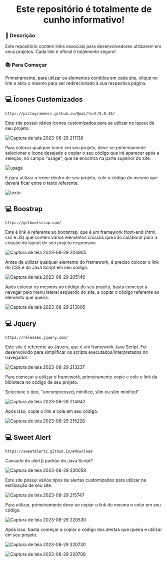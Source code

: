 
<h1 align="center">Este repositório é totalmente de cunho informativo!</h1>

### :pushpin: Descrição
<p> Este repositório contém links esseciais para desenvolvedores utilizarem em seus projetos. Cada link é oficial e totalmente seguro!<p>
  
### :books: Para Começar
<p> Primeiramente, para utilzar os elementos contidos em cada site, clique no link e abra o mesmo para ser redirecionado à sua respectiva página.<p>

## :computer: Ícones Customizados
```
https://pictogrammers.github.io/@mdi/font/5.0.45/
```
Este site possui vários ícones customizados para se utilizar no layout de seu projeto.

![Captura de tela 2023-08-29 211138](https://github.com/FalconTFagundes/links-importantes-para-programadores/assets/126299374/39811015-6d51-46d4-9083-ff30b5132a3e)

Para colocar qualquer ícone em seu projeto, deve-se primeiramente selecionar o ícone desejado e copiar o seu código que irá aparecer após a seleção, no campo "usage", que se encontra na parte superior do site:

![usage](https://github.com/FalconTFagundes/links-importantes-para-programadores/assets/126299374/970d3025-0724-4191-9361-0f26a3c0559f)

E para utilizar o ícone dentro de seu projeto, cole o código do mesmo que deverá ficar entre o texto referente. 

![texto](https://github.com/FalconTFagundes/links-importantes-para-programadores/assets/126299374/2be1312d-989e-4b47-a3c8-928136f4c8b3)

##
## :computer: Boostrap
```
https://getbootstrap.com/
```
Este é link é referente ao bootstrap, que é um framework front-end (html, css e JS) que contém vários elementos cruciais que irão colaborar para a criação do layout de seu projeto responsivo.

![Captura de tela 2023-08-29 204905](https://github.com/FalconTFagundes/links-importantes-para-programadores/assets/126299374/4f3daa70-9581-446c-83b9-31717f43bb54)

Antes de utilizar qualquer elemento do framework, é preciso colocar o link do CSS e do Java Script em seu código.

![Captura de tela 2023-08-29 205146](https://github.com/FalconTFagundes/links-importantes-para-programadores/assets/126299374/0e41deef-f471-4e87-b2de-1767e5b2e4a7)

Após colocar os mesmos no código do seu projeto, basta começar a navegar pelo menu lateral esquerdo do site, a copiar o código referente ao elemento que queira.

![Captura de tela 2023-08-29 213005](https://github.com/FalconTFagundes/links-importantes-para-programadores/assets/126299374/08fde58f-a506-44e1-86f9-2914f9247612)

##
## :computer: Jquery
```
https://releases.jquery.com/
```
Este site é referente ao Jquery, que é um framework Java Script. Foi desenvolvido para simplificar os scripts executados/interpretados no navegador.

![Captura de tela 2023-08-29 213237](https://github.com/FalconTFagundes/links-importantes-para-programadores/assets/126299374/7ca3d355-52e8-4601-ba55-678dad2be708)

Para começar a utilizar o framework, primeiramente copie e cole o link da bibioteca no código de seu projeto.

Selecione o tipo, "uncompressed, minified, slim ou slim minified"

![Captura de tela 2023-08-29 214942](https://github.com/FalconTFagundes/links-importantes-para-programadores/assets/126299374/da01ee75-31c7-46b0-9628-76c9353787ba) 

Após isso, copie o link e cole em seu código.

![Captura de tela 2023-08-29 215228](https://github.com/FalconTFagundes/links-importantes-para-programadores/assets/126299374/7c6fe9e7-8150-4f50-b506-b8daec0bfc6a)

##
## :computer: Sweet Alert
```
https://sweetalert2.github.io/#download
```

Cansado do alert() padrão do Java Script?

![Captura de tela 2023-08-29 220058](https://github.com/FalconTFagundes/links-importantes-para-programadores/assets/126299374/599d5b99-228f-462f-8fb6-911cd78fe7e8)


Este site possui vários tipos de alertas customizados para utilizar na estilização de seu site.

![Captura de tela 2023-08-29 215747](https://github.com/FalconTFagundes/links-importantes-para-programadores/assets/126299374/23f35b96-3f7d-4c2a-b5a4-3ed306e8255e)

Para utilizar, primeiramente deve-se copiar o link do mesmo e colar em seu código. 

![Captura de tela 2023-08-29 220530](https://github.com/FalconTFagundes/links-importantes-para-programadores/assets/126299374/ed874d2b-3c3d-460f-9ce7-0c9eda521836)

Após isso, basta começar a copiar o código dos alertas que queira e utilizar em seu projeto.

![Captura de tela 2023-08-29 220730](https://github.com/FalconTFagundes/links-importantes-para-programadores/assets/126299374/51572b63-ffae-4ba9-878c-14b30c677c8d)

![Captura de tela 2023-08-29 220708](https://github.com/FalconTFagundes/links-importantes-para-programadores/assets/126299374/ecadf968-32bd-4fde-bc89-8612c28c22ba)


